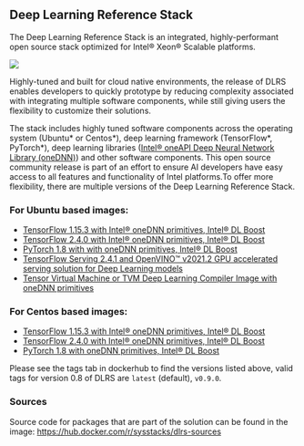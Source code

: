 ## Deep Learning Reference Stack


The Deep Learning Reference Stack is an integrated, highly-performant open source stack optimized for Intel® Xeon® Scalable platforms.


<img src="https://intel.github.io/stacks/_images/dlrs_single_2.png" />

Highly-tuned and built for cloud native environments, the release of DLRS enables developers to quickly prototype by reducing complexity associated with integrating multiple software components, while still giving users the flexibility to customize their solutions.

The stack includes highly tuned software components across the operating system (Ubuntu* or Centos*), deep learning framework (TensorFlow*, PyTorch*), deep learning libraries ([Intel® oneAPI Deep Neural Network Library (oneDNN)](https://01.org/dnnl)) and other software components. This open source community release is part of an effort to ensure AI developers have easy access to all features and functionality of Intel platforms.To offer more flexibility, there are multiple versions of the Deep Learning Reference Stack.
 
### For Ubuntu based images:

* [TensorFlow 1.15.3 with Intel® oneDNN primitives, Intel® DL Boost](https://hub.docker.com/r/sysstacks/dlrs-tensorflow-ubuntu)
* [TensorFlow 2.4.0 with Intel® oneDNN primitives, Intel® DL Boost](https://hub.docker.com/r/sysstacks/dlrs-tensorflow2-ubuntu)
* [PyTorch 1.8 with with oneDNN primitives, Intel® DL Boost](https://hub.docker.com/r/sysstacks/dlrs-pytorch-ubuntu)
* [TensorFlow Serving 2.4.1 and OpenVINO™ v2021.2 GPU accelerated serving solution for Deep Learning models](https://hub.docker.com/repository/docker/sysstacks/dlrs-serving-ubuntu)
* [Tensor Virtual Machine or TVM Deep Learning Compiler Image with oneDNN primitives](https://hub.docker.com/r/sysstacks/dlrs-ml-compiler-ubuntu)
 
### For Centos based images:

* [TensorFlow 1.15.3 with Intel® oneDNN primitives, Intel® DL Boost](https://hub.docker.com/r/sysstacks/dlrs-tensorflow-centos)
* [TensorFlow 2.4.0 with Intel® oneDNN primitives, Intel® DL Boost](https://hub.docker.com/r/sysstacks/dlrs-tensorflow2-centos)
* [PyTorch 1.8 with oneDNN primitives, Intel® DL Boost](https://hub.docker.com/r/sysstacks/dlrs-pytorch-centos)
 
Please see the tags tab in dockerhub to find the versions listed above, valid tags for version 0.8 of DLRS are `latest` (default), `v0.9.0`.

### Sources

Source code for packages that are part of the solution can be found in the image: https://hub.docker.com/r/sysstacks/dlrs-sources


